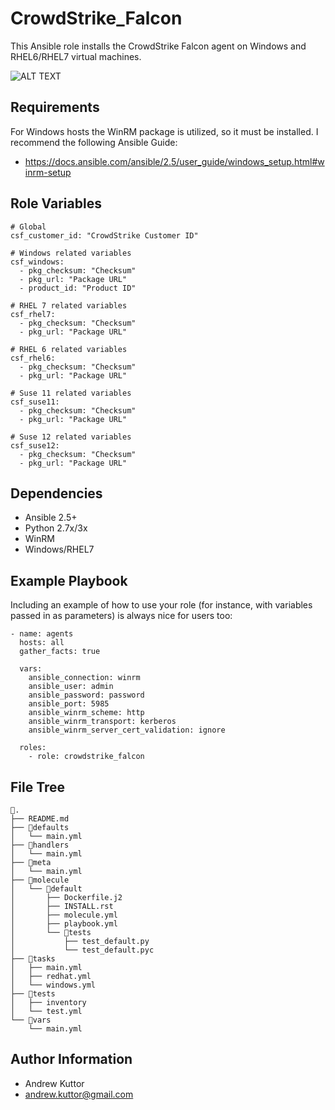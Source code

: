 CrowdStrike_Falcon
=========

This Ansible role installs the CrowdStrike Falcon agent on Windows and RHEL6/RHEL7 virtual machines.

![ALT TEXT](http://1.bp.blogspot.com/-TIzivoi3R38/VX7lm0C1QkI/AAAAAAAAA3Y/DtsVH26o1CI/s1600/star-fox-space-crew.jpg)

Requirements
------------

For Windows hosts the WinRM package is utilized, so it must be installed. I recommend the following Ansible Guide:
- https://docs.ansible.com/ansible/2.5/user_guide/windows_setup.html#winrm-setup

Role Variables
--------------

```
# Global
csf_customer_id: "CrowdStrike Customer ID" 

# Windows related variables
csf_windows:
  - pkg_checksum: "Checksum"
  - pkg_url: "Package URL"
  - product_id: "Product ID"

# RHEL 7 related variables
csf_rhel7:
  - pkg_checksum: "Checksum"
  - pkg_url: "Package URL"

# RHEL 6 related variables
csf_rhel6:
  - pkg_checksum: "Checksum"
  - pkg_url: "Package URL"

# Suse 11 related variables
csf_suse11:
  - pkg_checksum: "Checksum"
  - pkg_url: "Package URL"

# Suse 12 related variables
csf_suse12:
  - pkg_checksum: "Checksum"
  - pkg_url: "Package URL"
```

Dependencies
------------

- Ansible 2.5+
- Python 2.7x/3x
- WinRM
- Windows/RHEL7

Example Playbook
----------------

Including an example of how to use your role (for instance, with variables passed in as parameters) is always nice for users too:

```
- name: agents
  hosts: all
  gather_facts: true

  vars:
    ansible_connection: winrm
    ansible_user: admin
    ansible_password: password
    ansible_port: 5985
    ansible_winrm_scheme: http
    ansible_winrm_transport: kerberos
    ansible_winrm_server_cert_validation: ignore

  roles:
    - role: crowdstrike_falcon
```

File Tree
-------

```
.
├── README.md
├── defaults
│   └── main.yml
├── handlers
│   └── main.yml
├── meta
│   └── main.yml
├── molecule
│   └── default
│       ├── Dockerfile.j2
│       ├── INSTALL.rst
│       ├── molecule.yml
│       ├── playbook.yml
│       └── tests
│           ├── test_default.py
│           └── test_default.pyc
├── tasks
│   ├── main.yml
│   ├── redhat.yml
│   └── windows.yml
├── tests
│   ├── inventory
│   └── test.yml
└── vars
    └── main.yml
```


Author Information
------------------

- Andrew Kuttor
- andrew.kuttor@gmail.com

